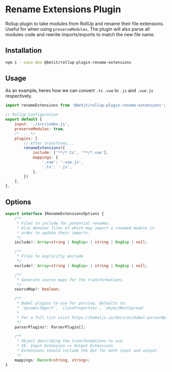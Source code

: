 # Rename Extensions Plugin

Rollup plugin to take modules from RollUp and rename their file extensions. Useful for when using `preserveModules`. The plugin will also parse
all modules code and rewrite imports/exports to match the new file name.

## Installation

```bash
npm i --save-dev @betit/rollup-plugin-rename-extensions
```

## Usage

As an example, heres how we can convert `.ts` `.vue` to `.js` and `.vue.js` respectively.

```js
import renameExtensions from '@betit/rollup-plugin-rename-extensions';

// Rollup Configuration
export default {
    input: './src/index.js',
    preserveModules: true,
    /* ... */
    plugins: [
        // After transforms...
        renameExtensions({
            include: ['**/*.ts', '**/*.vue'],
            mappings: {
                '.vue': '.vue.js',
                '.ts': '.js',
            },
        })
    ],
},
```

## Options

```typescript
export interface IRenameExtensionsOptions {
    /**
     * Files to include for potential renames.
     * Also denotes files of which may import a renamed module in
     * order to update their imports.
     */
    include?: Array<string | RegExp> | string | RegExp | null;

    /**
     * Files to explicitly exclude
     */
    exclude?: Array<string | RegExp> | string | RegExp | null;

    /**
     * Generate source maps for the transformations.
     */
    sourceMap?: boolean;

    /**
     * Babel plugins to use for parsing. Defaults to:
     * `dynamicImport`, `classProperties`, `objectRestSpread`
     *
     * For a full list visit https://babeljs.io/docs/en/babel-parser#plugins
     */
    parserPlugins?: ParserPlugin[];

    /**
     * Object describing the transformations to use.
     * IE. Input Extension => Output Extensions.
     * Extensions should include the dot for both input and output.
     */
    mappings: Record<string, string>;
}
```